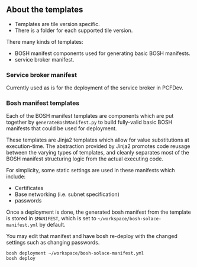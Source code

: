 ## About the templates

- Templates are tile version specific. 
- There is a folder for each supported tile version.

There many kinds of templates:
- BOSH manifest components used for generating basic BOSH manifests.
- service broker manifest.

### Service broker manifest

Currently used as is for the deployment of the service broker in PCFDev.

### Bosh manifest templates

Each of the BOSH manifest templates are components which are put together by `generateBoshManifest.py` to build fully-valid basic BOSH manifests that could be used for deployment.

These templates are Jinja2 templates which allow for value substitutions at execution-time. The abstraction provided by Jinja2 promotes code reusage between the varying types of templates, and cleanly separates most of the BOSH manifest structuring logic from the actual executing code.

For simplicity, some static settings are used in these manifests which include:
- Certificates
- Base networking (i.e. subnet specification)
- passwords

Once a deployment is done, the generated bosh manifest from the template is stored in `$MANIFEST`, which is set to `~/workspace/bosh-solace-manifest.yml` by default.

You may edit that manifest and have bosh re-deploy with the changed settings such as changing passwords.

~~~~
bosh deployment ~/workspace/bosh-solace-manifest.yml
bosh deploy
~~~~

